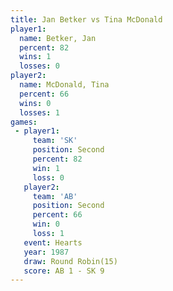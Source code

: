 ```yaml
---
title: Jan Betker vs Tina McDonald
player1:              
  name: Betker, Jan   
  percent: 82         
  wins: 1             
  losses: 0           
player2:              
  name: McDonald, Tina
  percent: 66         
  wins: 0             
  losses: 1           
games:
 - player1:          
     team: 'SK'      
     position: Second
     percent: 82     
     win: 1          
     loss: 0         
   player2:          
     team: 'AB'      
     position: Second
     percent: 66     
     win: 0          
     loss: 1         
   event: Hearts        
   year: 1987           
   draw: Round Robin(15)
   score: AB 1 - SK 9   
---
```

